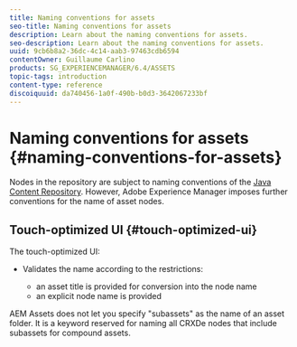 ```yaml
---
title: Naming conventions for assets
seo-title: Naming conventions for assets
description: Learn about the naming conventions for assets.
seo-description: Learn about the naming conventions for assets.
uuid: 9cb6b8a2-36dc-4c14-aab3-97463cdb6594
contentOwner: Guillaume Carlino
products: SG_EXPERIENCEMANAGER/6.4/ASSETS
topic-tags: introduction
content-type: reference
discoiquuid: da740456-1a0f-490b-b0d3-3642067233bf
---
```


# Naming conventions for assets {#naming-conventions-for-assets}

Nodes in the repository are subject to naming conventions of the [Java Content Repository](/help/sites-developing/the-basics.md#java-content-repository). However, Adobe Experience Manager imposes further conventions for the name of asset nodes.

## Touch-optimized UI {#touch-optimized-ui}

The touch-optimized UI:

* Validates the name according to the restrictions:

    * an asset title is provided for conversion into the node name
    * an explicit node name is provided

AEM Assets does not let you specify "subassets" as the name of an asset folder. It is a keyword reserved for naming all CRXDe nodes that include subassets for compound assets. 
